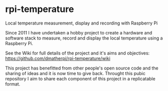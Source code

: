 # rpi-temperature
Local temperature measurement, display and recording with Raspberry Pi

Since 2011 I have undertaken a hobby project to create a hardware and software stack to measure, record and display the local temperature using a Raspberry Pi.

See the Wiki for full details of the project and it's aims and objectives: https://github.com/dmatherpi/rpi-temperature/wiki

This project has benefitted from other people's open source code and the sharing of ideas and it is now time to give back. Throught this pubic repository I aim to share each component of this project in a replicatable format.

